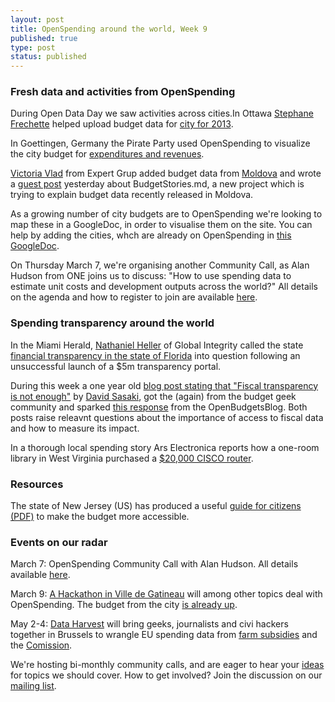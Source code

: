 ```yaml
---
layout: post
title: OpenSpending around the world, Week 9
published: true
type: post
status: published
---
```


### Fresh data and activities from OpenSpending 
During Open Data Day we saw activities across cities.In Ottawa [Stephane Frechette](https://twitter.com/sfrechette) helped upload budget data for [city for 2013](http://openspending.org/ottawa_exprev_2013/views/treemap-city-of-ottawa-expenditure-revenue-summary-by-category-2013-estimate). 

In Goettingen, Germany the Pirate Party used OpenSpending to visualize the city budget for [expenditures and revenues](http://offenerhaushalt.piratenpartei-goettingen.de/goettingen-haushalt-2011.php?view=).

[Victoria Vlad](https://twitter.com/Victoriavladd) from Expert Grup added budget data from [Moldova](http://openspending.org/sintezabugetuluidestat2013cheltuieli/views/vizualizare-sinteza-bugetului-de-stat-2013-pe-cheltuieli) and wrote a [guest post](http://openspending.org/blog/2013/02/28/Budget-Stories.html) yesterday about BudgetStories.md, a new project which is trying to explain budget data recently released in Moldova.  

As a growing number of city budgets are to OpenSpending we're looking to map these in a GoogleDoc, in order to visualise them on the site. You can help by adding the cities, whch are already on OpenSpending in [this GoogleDoc](https://docs.google.com/spreadsheet/ccc?key=0AqR8dXc6Ji4JdHZZNUpWQ2paY3FfYTdFNXkxZXZDTWc#gid=0). 

On Thursday March 7, we're organising another Community Call, as Alan Hudson from ONE joins us to discuss: "How to use spending data to estimate unit costs and development outputs across the world?"
All details on the agenda and how to register to join are available [here](http://wdmmg.okfnpad.org/22?).  

### Spending transparency around the world
In the Miami Herald, [Nathaniel Heller](https://twitter.com/Integrilicious) of Global Integrity called the state [financial transparency in the state of Florida](http://www.miamiherald.com/2013/02/17/3237026/floridas-murky-fiscal-transparency.html#.USD_R5DCCvg.twitter) into question following an unsuccessful launch of a $5m transparency portal.  

During this week a one year old [blog post stating that "Fiscal transparency is not enough"](http://davidsasaki.name/2012/04/fiscal-transparency-is-not-enough/) by [David Sasaki](https://twitter.com/oso), got the (again) from the budget geek community and sparked [this response](http://openbudgetsblog.org/2013/02/28/twitter-activism-is-not-enough/) from the OpenBudgetsBlog. Both posts raise releavnt questions about the importance of access to fiscal data and how to measure its impact.  

In a thorough local spending story Ars Electronica reports how a one-room library in West Virginia purchased a [$20,000 CISCO router](http://arstechnica.com/tech-policy/2013/02/why-a-one-room-west-virginia-library-runs-a-20000-cisco-router/). 

### Resources
The state of New Jersey (US) has produced a useful [guide for citizens (PDF)](http://www.state.nj.us/treasury/omb/publications/12citizensguide/pdf/citguide.pdf) to make the budget more accessible. 

### Events on our radar
March 7: OpenSpending Community Call with Alan Hudson. All details available [here](http://wdmmg.okfnpad.org/22?).

March 9: [A Hackathon in Ville de Gatineau](http://gatineauouverte-hackathon03-esli.eventbrite.ca/) will among other topics deal with OpenSpending. The budget from the city [is already up](http://openspending.org/gatineau_deprev_cat_12_13).

May 2-4: [Data Harvest](http://www.wobbing.eu/news/look-back-data-harvest-conference) will bring geeks, journalists and civi hackers together in Brussels to wrangle EU spending data from [farm subsidies](http://farmsubsidy.org/) and the [Comission](http://openspending.org/eu-commission-fts).  

We're hosting bi-monthly community calls, and are eager to hear your [ideas](https://twitter.com/openspending) for topics we should cover. 
How to get involved? Join the discussion on our [mailing list](http://lists.okfn.org/mailman/listinfo/openspending). 
